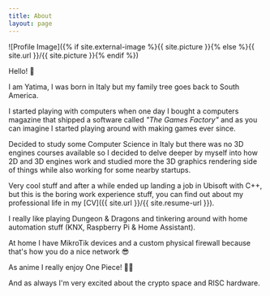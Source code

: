 ```yaml
---
title: About
layout: page
---
```

![Profile Image]({% if site.external-image %}{{ site.picture }}{% else %}{{ site.url }}/{{ site.picture }}{% endif %})

Hello! 👋

I am Yatima, I was born in Italy but my family tree goes back to South America.

I started playing with computers when one day I bought a computers magazine that shipped a software called _"The Games Factory"_ and as you can imagine I started playing around with making games ever since.

Decided to study some Computer Science in Italy but there was no 3D engines courses available so I decided to delve deeper by myself into how 2D and 3D engines work and studied more the 3D graphics rendering side of things while also working for some nearby startups.

Very cool stuff and after a while ended up landing a job in Ubisoft with C++, but this is the boring work experience stuff, you can find out about my professional life in my [CV]({{ site.url }}/{{ site.resume-url }}).

I really like playing Dungeon & Dragons and tinkering around with home automation stuff (KNX, Raspberry Pi & Home Assistant).

At home I have MikroTik devices and a custom physical firewall because that's how you do a nice network 😎

As anime I really enjoy One Piece! 🏴‍☠️

And as always I'm very excited about the crypto space and RISC hardware.
